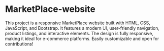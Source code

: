 # MarketPlace-website
This project is a responsive MarketPlace website built with HTML, CSS, JavaScript, and Bootstrap. It features a modern UI, user-friendly navigation, product listings, and interactive elements. The design is fully responsive, making it ideal for e-commerce platforms. Easily customizable and open for contributions!
